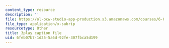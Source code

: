```yaml
---
content_type: resource
description: ''
file: https://ol-ocw-studio-app-production.s3.amazonaws.com/courses/6-003-signals-and-systems-fall-2011/6feb07b71d255a6d92fe307fbca5d199_5w2BvCPuYY0.vtt
file_type: application/x-subrip
resourcetype: Other
title: 3play caption file
uid: 6feb07b7-1d25-5a6d-92fe-307fbca5d199
---
```

